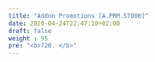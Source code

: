 ```yaml
---
title: "Addon Promotions [A.PRM.STD00]"
date: 2020-04-24T22:47:10+02:00
draft: false
weight : 95
pre: "<b>720. </b>"
---
```


